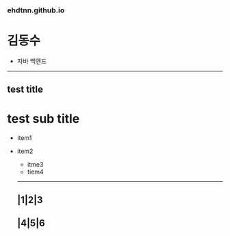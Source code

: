 ### ehdtnn.github.io

# 김동수
- 자바 백엔드 
- - -

## test title
# test sub title
- item1
- item2
  - itme3
  - tiem4
  
  ----------
  |1|2|3
  ----------
  |4|5|6
  ----------
  
